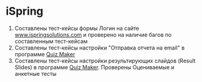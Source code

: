 # iSpring
1. Составлены тест-кейсы формы Логин на сайте www.ispringsolutions.com и проверено на наличие багов по составленным тест-кейсам
2. Составлены тест-кейсы настройки "Отправка отчета на email" в программе [Quiz Maker](https://www.ispringsolutions.com/ispring-quizmaker)
3. Составлены тест-кейсы настройки результирующих слайдов (Result Slides) в программе [Quiz Maker](https://www.ispringsolutions.com/ispring-quizmaker). Проверены Оцениваемые и анкетные тесты
